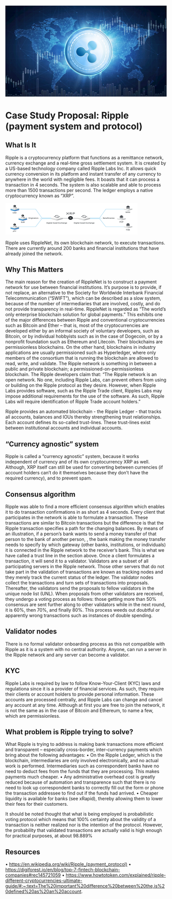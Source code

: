![Ripple_logo](Images/Ripple_logo.jpg)

# Case Study Proposal: Ripple (payment system and protocol)

## What Is It
Ripple is a cryptocurrency platform that functions as a remittance network, currency exchange and a real-time gross settlement system. It is created by a US-based technology company called Ripple Labs Inc. It allows quick currency conversion in its platform and instant transfer of any currency to anywhere in the world with negligible fees. It boasts that it can process a transaction in 4 seconds. The system is also scalable and able to process more than 1500 transactions per second. The ledger employs a native cryptocurrency known as “XRP”.

![Picture1](Images/Picture1.png)

Ripple uses RippleNet, its own blockchain network, to execute transactions. There are currently around 200 banks and financial institutions that have already joined the network. 

## Why This Matters
The main reason for the creation of RippleNet is to construct a payment network for use between financial institutions. It’s purpose is to provide, if not replace, an alternative to the Society for Worldwide Interbank Financial Telecommunication (“SWIFT”), which can be described as a slow system, because of the number of intermediaries that are involved, costly, and do not provide transparency in real-time.
RippleNet is regarded as “The world’s only enterprise blockchain solution for global payments.” This exhibits one of the major differences between Ripple and conventional cryptocurrencies such as Bitcoin and Ether – that is, most of the  cryptocurrencies are developed either by an informal society of voluntary developers, such as Bitcoin, or by individual hobbyists such as in the case of Dogecoin, or by a nonprofit foundation such as Ethereum and Litecoin. Their blockchains are permissionless blockchains. On the other hand, blockchains in industry applications are usually permissioned such as Hyperledger, where only members of the consortium that is running the blockchain are allowed to read, write, and validate. The Ripple network is something in between a public and private blockchain; a permissioned-on-permissionless blockchain. The Ripple developers claim that: 
“The Ripple network is an open network. No one, including Ripple Labs, can prevent others from using or building on the Ripple protocol as they desire. However, when Ripple Labs provides software, such as the Ripple Trade client, Ripples Labs may impose additional requirements for the use of the software. As such, Ripple Labs will require identification of Ripple Trade account holders.”



Ripple provides an automated blockchain - the Ripple Ledger -  that tracks all accounts, balances and IOUs thereby strengthening trust relationships. Each account defines its so-called trust-lines. These trust-lines exist between institutional accounts and individual accounts. 


## “Currency agnostic” system
Ripple is called a “currency agnostic” system, because it works independent of currency and of its own cryptocurrency XRP as well. Although, XRP itself can still be used for converting between currencies (if account holders can’t do it themselves because they don’t have the required currency), and to prevent spam. 


## Consensus algorithm
Ripple was able to find a more efficient consensus algorithm which enables it to do transaction confirmations in as short as 4 seconds. 
Every client that participates in the network is able to formulate a transaction. These transactions are similar to Bitcoin transactions but the difference is that the Ripple transaction specifies a path for the changing balances. By means of an illustration, if a person’s bank wants to send a money transfer of that person to the bank of another person, , the bank making the money transfer needs to specify by which gateway (other banks, institutions, or individuals) it is connected in the Ripple network to the receiver’s bank. This is what we have called a trust line in the section above.
Once a client formulates a transaction, it will send it to a validator. Validators are a subset of all participating servers in the Ripple network. Those other servers that do not take part in the validation of transactions are known as tracking nodes and they merely track the current status of the ledger. The validator nodes collect the transactions and turn sets of transactions into proposals. Thereafter, the validators send the proposals to fellow validators in the unique node list (UNL). When proposals from other validators are received, they undergo a voting process as follows: those getting more than 50% consensus are sent further along to other validators while in the next round, it is 60%, then 70%, and finally 80%. This process weeds out doubtful or apparently wrong transactions such as instances of double spending. 
## Validator nodes
There is no formal validator onboarding process as this not compatible with Ripple as it is a system with no central authority. Anyone, can run a server in the Ripple network and any server can become a validator. 

## KYC
Ripple Labs is required by law to follow Know-Your-Client (KYC) laws and regulationa since it is a provider of financial services. As such, they require their clients or account holders to provide personal information. These accounts are processed centrally, and Ripple Labs can change and cancel any account at any time. Although at first you are free to join the network, it is not the same as in the case of Bitcoin and Ethereum, to name a few, which are permissionless. 


## What problem is Ripple trying to solve?
What Ripple is trying to address is making bank transactions more efficient and transparent – especially cross-border, inter-currency payments which bring about the following advantages:
•	On the Ripple Ledger, which is the blockchain, intermediaries are only involved electronically, and no actual work is performed. Intermediaries such as correspondent banks have no need to deduct fees from the funds that they are processing. This makes payments much cheaper.
•	Any administrative overhead cost is greatly reduced because of automation and transparence such that there is no need to look up correspondent banks to correctly fill out the form or phone the transaction addressee to find out if the funds had arrived.
•	Cheaper liquidity is available for banks (see xRapid), thereby allowing them to lower their fees for their customers.

It should be noted thought that what is being employed is probabilistic voting protocol which means that 100% certainty about the validity of a transaction is neither realized nor is  the intention of the protocol. However, the probability that validated transactions are actually valid is high enough for practical purposes, at about 98.889%



 ## Resources
•	https://en.wikipedia.org/wiki/Ripple_(payment_protocol)
•	https://digiforest.io/en/blog/top-7-fintech-blockchain-companies#rec145721059
•	https://www.howtotoken.com/explained/ripple-different-cryptocurrencies-ultimate-guide/#:~:text=The%20important%20difference%20between%20the,is%20defined%20as%20an%20account.




